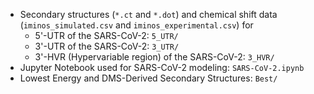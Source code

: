 *	Secondary structures (```*.ct``` and ```*.dot```) and chemical shift data (```iminos_simulated.csv``` and ```iminos_experimental.csv```) for
	* 5'-UTR of the SARS-CoV-2: ```5_UTR/```
	* 3'-UTR of the SARS-CoV-2: ```3_UTR/```
	* 3'-HVR (Hypervariable region) of the SARS-CoV-2: ```3_HVR/```
* Jupyter Notebook used for SARS-CoV-2 modeling: ```SARS-CoV-2.ipynb``` 
* Lowest Energy and DMS-Derived Secondary Structures: ```Best/```
